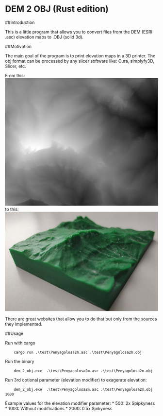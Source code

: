 # DEM 2 OBJ (Rust edition)
##Introduction 

This is a little program that allows you to convert files from the DEM (ESRI .asc) elevation maps to .OBJ (solid 3d).

##Motivation

The main goal of the program is to print elevation maps in a 3D printer. The obj format can be processed  by any slicer software like: Cura, simplyfy3D, Slicer, etc.

From this: 
![3D Print Elevation Map](./img/PenyagolosaElevationMap.png)
to this:
![3D Print Elevation Map](./img/3dPrintPenyagolosa.jpg)

There are great websites that allow you to do that but only from the sources they implemented.

##Usage

Run with cargo
    
        cargo run .\test\Penyagolosa2m.asc .\test\Penyagolosa2m.obj
        

Run the binary

        dem_2_obj.exe  .\test\Penyagolosa2m.asc .\test\Penyagolosa2m.obj

Run 3rd optional parameter (elevation modifier) to exagerate elevation:


        dem_2_obj.exe  .\test\Penyagolosa2m.asc .\test\Penyagolosa2m.obj 1000


Example values for the elevation modifier parameter:
    * 500: 2x Spipkyness
    * 1000: Without modifications
    * 2000: 0.5x Spikyness

